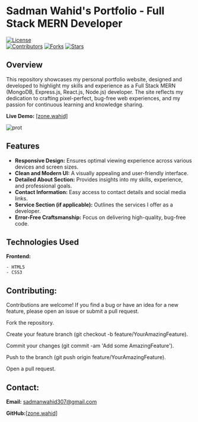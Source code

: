 
# Sadman Wahid's Portfolio - Full Stack MERN Developer

[![License](https://img.shields.io/badge/License-MIT-blue.svg)](LICENSE)  
[![Contributors](https://img.shields.io/github/contributors/Wahid-vinchenzo/YOUR_REPO_NAME)](https://github.com/YOUR_GITHUB_USERNAME/YOUR_REPO_NAME/graphs/contributors)
[![Forks](https://img.shields.io/github/forks/YOUR_GITHUB_USERNAME/YOUR_REPO_NAME)](https://github.com/YOUR_GITHUB_USERNAME/YOUR_REPO_NAME/network/members)
[![Stars](https://img.shields.io/github/stars/YOUR_GITHUB_USERNAME/YOUR_REPO_NAME)](https://github.com/YOUR_GITHUB_USERNAME/YOUR_REPO_NAME/stargazers)

## Overview

This repository showcases my personal portfolio website, designed and developed to highlight my skills and experience as a Full Stack MERN (MongoDB, Express.js, React.js, Node.js) developer. The site reflects my dedication to crafting pixel-perfect, bug-free web experiences, and my passion for continuous learning and knowledge sharing.

**Live Demo:** [[zone.wahid]](https://rawcdn.githack.com/Wahid-vinchenzo/raw-html-and-css/01d489ddd3e25868a5392b9e7e793ec8444e389a/raw%20index.html)

![prot](https://github.com/user-attachments/assets/aeab1337-8b26-45cf-a7ae-def5322556dd)

## Features

- **Responsive Design:** Ensures optimal viewing experience across various devices and screen sizes.
- **Clean and Modern UI:** A visually appealing and user-friendly interface.
- **Detailed About Section:** Provides insights into my skills, experience, and professional goals.
- **Contact Information:** Easy access to contact details and social media links.
- **Service Section (if applicable):** Outlines the services I offer as a developer.
- **Error-Free Craftsmanship:** Focus on delivering high-quality, bug-free code.

## Technologies Used

**Frontend:**
    
    - HTML5
    - CSS3 


## Contributing:

Contributions are welcome! If you find a bug or have an idea for a new feature, please open an issue or submit a pull request.   

Fork the repository.

Create your feature branch (git checkout -b feature/YourAmazingFeature). 

Commit your changes (git commit -am 'Add some AmazingFeature').

Push to the branch (git push origin feature/YourAmazingFeature).

Open a pull request.

## Contact:
**Email:** sadmanwahid307@gmail.com

**GitHub:**[[zone.wahid](https://github.com/Wahid-vinchenzo)]
